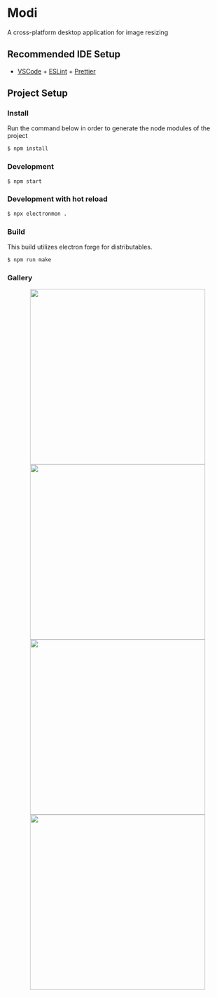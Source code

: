 # Modi
A cross-platform desktop application for image resizing

## Recommended IDE Setup

- [VSCode](https://code.visualstudio.com/) + [ESLint](https://marketplace.visualstudio.com/items?itemName=dbaeumer.vscode-eslint) + [Prettier](https://marketplace.visualstudio.com/items?itemName=esbenp.prettier-vscode)

## Project Setup

### Install
Run the command below in order to generate the node modules of the project

```bash
$ npm install
```

### Development

```bash
$ npm start
```

### Development with hot reload

```bash
$ npx electronmon .
```

### Build
This build utilizes electron forge for distributables. 
```bash
$ npm run make
```

### Gallery
<div align="center">
<img src="https://github.com/user-attachments/assets/16c5c8bc-e962-43d1-b6ac-2a92e96871fd" width="400"/> <img src="https://github.com/user-attachments/assets/2a2afa54-dc9c-4194-8267-9e5c47f528c6" width="400"/>

</div>

<div align="center">
<img src="https://github.com/user-attachments/assets/d4373c37-e91e-4585-936c-99a8af6fa40a" width="400"/> <img src="https://github.com/user-attachments/assets/822aa404-7f51-4c7e-abd1-376fbccbfe0" width="400"/>
</div>

